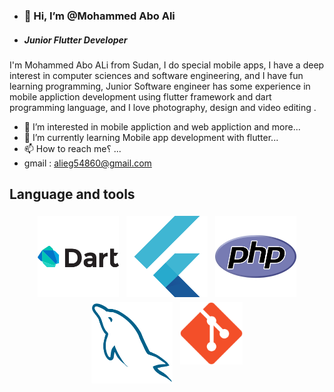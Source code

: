- ### 👋 Hi, I’m @Mohammed Abo Ali

- ##### Junior Flutter Developer

I'm Mohammed Abo ALi  from Sudan,  I do special mobile apps, I have a deep interest in computer sciences and software engineering, and I have fun learning programming, Junior Software engineer has some experience in mobile appliction development using flutter framework and dart programming language, and I love photography, design and video editing .


- 👀 I’m interested in mobile appliction and web appliction and more...
- 🌱 I’m currently learning Mobile app development with flutter...
- 📫 How to reach me؟ ...
- gmail : alieg54860@gmail.com



## Language and tools

<p align="center">
<img src="https://raw.githubusercontent.com/devicons/devicon/master/icons/dart/dart-original-wordmark.svg" alt="Dart" height="130" style="vertical-align:top; margin:4px">
<img src="https://raw.githubusercontent.com/devicons/devicon/master/icons/flutter/flutter-original.svg" alt="Flutter" height="130" style="vertical-align:top; margin:4px">
<img src="https://raw.githubusercontent.com/devicons/devicon/master/icons/php/php-original.svg" alt="PHP" height="130" style="vertical-align:top; margin:4px">
<img src="https://raw.githubusercontent.com/devicons/devicon/master/icons/mysql/mysql-original.svg" alt="mysql" height="130" style="vertical-align:top; margin:4px">
<img src="https://raw.githubusercontent.com/devicons/devicon/master/icons/git/git-original.svg" alt="mysql" height="100" style="vertical-align:top; margin:4px">

</p>
